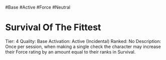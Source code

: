 #Base 
#Active 
#Force 
#Neutral 

# Survival Of The Fittest
Tier: 4
Quality: Base
Activation: Active (Incidental)
Ranked: No
Description: Once per session, when making a single check the character may increase their Force rating by an amount equal to their ranks in Survival.
